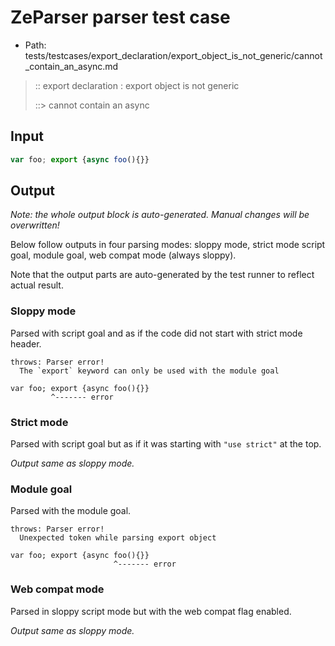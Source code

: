 # ZeParser parser test case

- Path: tests/testcases/export_declaration/export_object_is_not_generic/cannot_contain_an_async.md

> :: export declaration : export object is not generic
>
> ::> cannot contain an async

## Input

`````js
var foo; export {async foo(){}}
`````

## Output

_Note: the whole output block is auto-generated. Manual changes will be overwritten!_

Below follow outputs in four parsing modes: sloppy mode, strict mode script goal, module goal, web compat mode (always sloppy).

Note that the output parts are auto-generated by the test runner to reflect actual result.

### Sloppy mode

Parsed with script goal and as if the code did not start with strict mode header.

`````
throws: Parser error!
  The `export` keyword can only be used with the module goal

var foo; export {async foo(){}}
         ^------- error
`````

### Strict mode

Parsed with script goal but as if it was starting with `"use strict"` at the top.

_Output same as sloppy mode._

### Module goal

Parsed with the module goal.

`````
throws: Parser error!
  Unexpected token while parsing export object

var foo; export {async foo(){}}
                       ^------- error
`````


### Web compat mode

Parsed in sloppy script mode but with the web compat flag enabled.

_Output same as sloppy mode._
